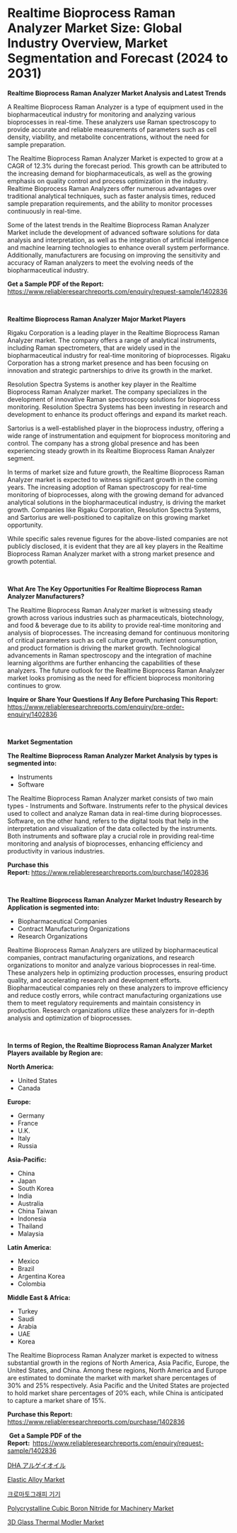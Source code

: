 <p><h1>Realtime Bioprocess Raman Analyzer Market Size: Global Industry Overview, Market Segmentation and Forecast (2024 to 2031)</h1></p><p><strong>Realtime Bioprocess Raman Analyzer Market Analysis and Latest Trends</strong></p>
<p><p>A Realtime Bioprocess Raman Analyzer is a type of equipment used in the biopharmaceutical industry for monitoring and analyzing various bioprocesses in real-time. These analyzers use Raman spectroscopy to provide accurate and reliable measurements of parameters such as cell density, viability, and metabolite concentrations, without the need for sample preparation.</p><p>The Realtime Bioprocess Raman Analyzer Market is expected to grow at a CAGR of 12.3% during the forecast period. This growth can be attributed to the increasing demand for biopharmaceuticals, as well as the growing emphasis on quality control and process optimization in the industry. Realtime Bioprocess Raman Analyzers offer numerous advantages over traditional analytical techniques, such as faster analysis times, reduced sample preparation requirements, and the ability to monitor processes continuously in real-time.</p><p>Some of the latest trends in the Realtime Bioprocess Raman Analyzer Market include the development of advanced software solutions for data analysis and interpretation, as well as the integration of artificial intelligence and machine learning technologies to enhance overall system performance. Additionally, manufacturers are focusing on improving the sensitivity and accuracy of Raman analyzers to meet the evolving needs of the biopharmaceutical industry.</p></p>
<p><strong>Get a Sample PDF of the Report:&nbsp;</strong> <a href="https://www.reliableresearchreports.com/enquiry/request-sample/1402836">https://www.reliableresearchreports.com/enquiry/request-sample/1402836</a></p>
<p>&nbsp;</p>
<p><strong>Realtime Bioprocess Raman Analyzer Major Market Players</strong></p>
<p><p>Rigaku Corporation is a leading player in the Realtime Bioprocess Raman Analyzer market. The company offers a range of analytical instruments, including Raman spectrometers, that are widely used in the biopharmaceutical industry for real-time monitoring of bioprocesses. Rigaku Corporation has a strong market presence and has been focusing on innovation and strategic partnerships to drive its growth in the market.</p><p>Resolution Spectra Systems is another key player in the Realtime Bioprocess Raman Analyzer market. The company specializes in the development of innovative Raman spectroscopy solutions for bioprocess monitoring. Resolution Spectra Systems has been investing in research and development to enhance its product offerings and expand its market reach.</p><p>Sartorius is a well-established player in the bioprocess industry, offering a wide range of instrumentation and equipment for bioprocess monitoring and control. The company has a strong global presence and has been experiencing steady growth in its Realtime Bioprocess Raman Analyzer segment.</p><p>In terms of market size and future growth, the Realtime Bioprocess Raman Analyzer market is expected to witness significant growth in the coming years. The increasing adoption of Raman spectroscopy for real-time monitoring of bioprocesses, along with the growing demand for advanced analytical solutions in the biopharmaceutical industry, is driving the market growth. Companies like Rigaku Corporation, Resolution Spectra Systems, and Sartorius are well-positioned to capitalize on this growing market opportunity.</p><p>While specific sales revenue figures for the above-listed companies are not publicly disclosed, it is evident that they are all key players in the Realtime Bioprocess Raman Analyzer market with a strong market presence and growth potential.</p></p>
<p>&nbsp;</p>
<p><strong>What Are The Key Opportunities For Realtime Bioprocess Raman Analyzer Manufacturers?</strong></p>
<p><p>The Realtime Bioprocess Raman Analyzer market is witnessing steady growth across various industries such as pharmaceuticals, biotechnology, and food & beverage due to its ability to provide real-time monitoring and analysis of bioprocesses. The increasing demand for continuous monitoring of critical parameters such as cell culture growth, nutrient consumption, and product formation is driving the market growth. Technological advancements in Raman spectroscopy and the integration of machine learning algorithms are further enhancing the capabilities of these analyzers. The future outlook for the Realtime Bioprocess Raman Analyzer market looks promising as the need for efficient bioprocess monitoring continues to grow.</p></p>
<p><strong>Inquire or Share Your Questions If Any Before Purchasing This Report:</strong> <a href="https://www.reliableresearchreports.com/enquiry/pre-order-enquiry/1402836">https://www.reliableresearchreports.com/enquiry/pre-order-enquiry/1402836</a></p>
<p>&nbsp;</p>
<p><strong>Market Segmentation</strong></p>
<p><strong>The Realtime Bioprocess Raman Analyzer Market Analysis by types is segmented into:</strong></p>
<p><ul><li>Instruments</li><li>Software</li></ul></p>
<p><p>The Realtime Bioprocess Raman Analyzer market consists of two main types - Instruments and Software. Instruments refer to the physical devices used to collect and analyze Raman data in real-time during bioprocesses. Software, on the other hand, refers to the digital tools that help in the interpretation and visualization of the data collected by the instruments. Both instruments and software play a crucial role in providing real-time monitoring and analysis of bioprocesses, enhancing efficiency and productivity in various industries.</p></p>
<p><strong>Purchase this Report:&nbsp;</strong><a href="https://www.reliableresearchreports.com/purchase/1402836">https://www.reliableresearchreports.com/purchase/1402836</a></p>
<p>&nbsp;</p>
<p><strong>The Realtime Bioprocess Raman Analyzer Market Industry Research by Application is segmented into:</strong></p>
<p><ul><li>Biopharmaceutical Companies</li><li>Contract Manufacturing Organizations</li><li>Research Organizations</li></ul></p>
<p><p>Realtime Bioprocess Raman Analyzers are utilized by biopharmaceutical companies, contract manufacturing organizations, and research organizations to monitor and analyze various bioprocesses in real-time. These analyzers help in optimizing production processes, ensuring product quality, and accelerating research and development efforts. Biopharmaceutical companies rely on these analyzers to improve efficiency and reduce costly errors, while contract manufacturing organizations use them to meet regulatory requirements and maintain consistency in production. Research organizations utilize these analyzers for in-depth analysis and optimization of bioprocesses.</p></p>
<p>&nbsp;</p>
<p><strong>In terms of Region, the Realtime Bioprocess Raman Analyzer Market Players available by Region are:</strong></p>
<p>
    <p> <strong> North America: </strong>
        <ul>
            <li>United States</li>
            <li>Canada</li>
        </ul>
        </p> 
    <p> <strong> Europe: </strong>
        <ul>
            <li>Germany</li>
            <li>France</li>
            <li>U.K.</li>
            <li>Italy</li>
            <li>Russia</li>
        </ul>
        </p> 
    <p> <strong> Asia-Pacific: </strong>
        <ul>
            <li>China</li>
            <li>Japan</li>
            <li>South Korea</li>
            <li>India</li>
            <li>Australia</li>
            <li>China Taiwan</li>
            <li>Indonesia</li>
            <li>Thailand</li>
            <li>Malaysia</li>
        </ul>
        </p> 
    <p> <strong> Latin America: </strong>
        <ul>
            <li>Mexico</li>
            <li>Brazil</li>
            <li>Argentina Korea</li>
            <li>Colombia</li>
        </ul>
        </p> 
    <p> <strong> Middle East & Africa: </strong>
        <ul>
            <li>Turkey</li>
            <li>Saudi</li>
            <li>Arabia</li>
            <li>UAE</li>
            <li>Korea</li>
        </ul>
    </p>
    </p>
<p><p>The Realtime Bioprocess Raman Analyzer market is expected to witness substantial growth in the regions of North America, Asia Pacific, Europe, the United States, and China. Among these regions, North America and Europe are estimated to dominate the market with market share percentages of 30% and 25% respectively. Asia Pacific and the United States are projected to hold market share percentages of 20% each, while China is anticipated to capture a market share of 15%.</p></p>
<p><strong>Purchase this Report: </strong><a href="https://www.reliableresearchreports.com/purchase/1402836">https://www.reliableresearchreports.com/purchase/1402836</a></p>
<p>&nbsp;<strong>Get a Sample PDF of the Report:&nbsp;&nbsp;</strong><a href="https://www.reliableresearchreports.com/enquiry/request-sample/1402836">https://www.reliableresearchreports.com/enquiry/request-sample/1402836</a></p>
<p><strong></strong></p>
<p><p><a href="https://medium.com/@danilocardozo_82/dha%E3%81%AE%E8%97%BB%E6%B2%B9%E5%B8%82%E5%A0%B4-%E7%A8%AE%E9%A1%9E-%E7%94%A8%E9%80%94-%E5%9C%B0%E7%90%86%E5%88%A5%E3%81%AE%E5%8C%85%E6%8B%AC%E7%9A%84%E8%A9%95%E4%BE%A1-5d434a79854d">DHA アルゲイオイル</a></p><p><a href="https://view.publitas.com/reportprime-1/elastic-alloy-market-furnish-information-about-market-size-market-share-market-dynamics-and-projections-spanning-from-2024-to-2031/">Elastic Alloy Market</a></p><p><a href="https://medium.com/@mafoqypwlkfg6/%ED%81%AC%EB%A1%9C%EB%A7%88%ED%86%A0%EA%B7%B8%EB%9E%98%ED%94%BC-%EA%B8%B0%EA%B8%B0-%EC%8B%9C%EC%9E%A5-%EB%B3%B4%EA%B3%A0%EC%84%9C%EB%8A%94-%EC%9D%B4-%EC%8B%9C%EC%9E%A5%EC%9D%98-%EC%B5%9C%EC%8B%A0-%ED%8A%B8%EB%A0%8C%EB%93%9C%EC%99%80-%EC%84%B1%EC%9E%A5-%EA%B8%B0%ED%9A%8C%EB%A5%BC-%ED%99%95%EC%9D%B8%ED%95%A9%EB%8B%88%EB%8B%A4-b6f3281a5b55">크로마토그래피 기기</a></p><p><a href="https://issuu.com/reportprime-2/docs/polycrystalline-cubic-boron-nitride-for-machinery-">Polycrystalline Cubic Boron Nitride for Machinery Market</a></p><p><a href="https://issuu.com/reportprime-2/docs/3d-glass-thermal-modler-market-size-2030.pptx">3D Glass Thermal Modler Market</a></p></p>